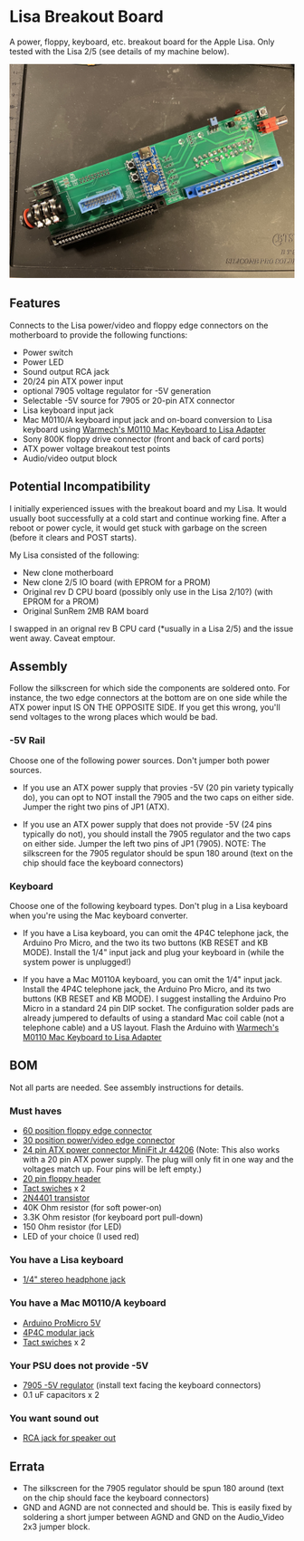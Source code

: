 # Lisa Breakout Board
A power, floppy, keyboard, etc. breakout board for the Apple Lisa. Only tested with the Lisa 2/5 (see details of my machine below).

![Wide rectangular green citcult board with two edge connetors at the bottom, several jacks installed on either side, and an Arduino Nano Pro in the middle](https://github.com/RolandJuno/Lisa_Breakout/blob/main/Lisa%20Breakout%20Board.jpg)

## Features
Connects to the Lisa power/video and floppy edge connectors on the motherboard to provide the following functions:

- Power switch
- Power LED
- Sound output RCA jack
- 20/24 pin ATX power input
- optional 7905 voltage regulator for -5V generation
- Selectable -5V source for 7905 or 20-pin ATX connector
- Lisa keyboard input jack
- Mac M0110/A keyboard input jack and on-board conversion to Lisa keyboard using [Warmech's M0110 Mac Keyboard to Lisa Adapter](https://github.com/warmech/m0110-to-lisa-keyboard-adapter)
- Sony 800K floppy drive connector (front and back of card ports)
- ATX power voltage breakout test points
- Audio/video output block

## Potential Incompatibility

I initially experienced issues with the breakout board and my Lisa. It would usually boot successfully at a cold start and continue working fine. After a reboot or power cycle, it would get stuck with garbage on the screen (before it clears and POST starts).

My Lisa consisted of the following:

- New clone motherboard
- New clone 2/5 IO board (with EPROM for a PROM)
- Original rev D CPU board (possibly only use in the Lisa 2/10?) (with EPROM for a PROM)
- Original SunRem 2MB RAM board

I swapped in an orignal rev B CPU card (*usually in a Lisa 2/5) and the issue went away. Caveat emptour.

## Assembly

Follow the silkscreen for which side the components are soldered onto. For instance, the two edge connectors at the bottom are on one side while the ATX power input IS ON THE OPPOSITE SIDE. If you get this wrong, you'll send voltages to the wrong places which would be bad.

### -5V Rail

Choose one of the following power sources. Don't jumper both power sources.

- If you use an ATX power supply that provies -5V (20 pin variety typically do), you can opt to NOT install the 7905 and the two caps on either side. Jumper the right two pins of JP1 (ATX).

- If you use an ATX power supply that does not provide -5V (24 pins typically do not), you should install the 7905 regulator and the two caps on either side. Jumper the left two pins of JP1 (7905). NOTE: The silkscreen for the 7905 regulator should be spun 180 around (text on the chip should face the keyboard connectors)

### Keyboard

Choose one of the following keyboard types. Don't plug in a Lisa keyboard when you're using the Mac keyboard converter.

- If you have a Lisa keyboard, you can omit the 4P4C telephone jack, the Arduino Pro Micro, and the two its two buttons (KB RESET and KB MODE). Install the 1/4" input jack and plug your keyboard in (while the system power is unplugged!)

- If you have a Mac M0110A keyboard, you can omit the 1/4" input jack. Install the 4P4C telephone jack, the Arduino Pro Micro, and its two buttons (KB RESET and KB MODE). I suggest installing the Arduino Pro Micro in a standard 24 pin DIP socket. The configuration solder pads are already jumpered to defaults of using a standard Mac coil cable (not a telephone cable) and a US layout. Flash the Arduino with [Warmech's M0110 Mac Keyboard to Lisa Adapter](https://github.com/warmech/m0110-to-lisa-keyboard-adapter)


## BOM

Not all parts are needed. See assembly instructions for details.

### Must haves
- [60 position floppy edge connector](https://www.digikey.com/en/products/detail/te-connectivity-amp-connectors/1-5530841-8/2310823)
- [30 position power/video edge connector](https://www.digikey.com/en/products/detail/sullins-connector-solutions/EBM15DRXH/927296)
- [24 pin ATX power connector MiniFit Jr 44206](https://www.digikey.com/en/products/detail/molex/0442060002/3311016) (Note: This also works with a 20 pin ATX power supply. The plug will only fit in one way and the voltages match up. Four pins will be left empty.)
- [20 pin floppy header](https://www.digikey.com/en/products/detail/sullins-connector-solutions/SBH11-PBPC-D10-ST-BK/1990065)
- [Tact swiches](https://www.mouser.com/ProductDetail/Apem/MJTP1230?qs=ooeArD5nza9YuOFpo4pJ2Q%3D%3D) x 2
- [2N4401 transistor](https://www.digikey.com/en/products/detail/nte-electronics-inc/2N4401/11649865)
- 40K Ohm resistor (for soft power-on)
- 3.3K Ohm resistor (for keyboard port pull-down)
- 150 Ohm resistor (for LED)
- LED of your choice (I used red)

### You have a Lisa keyboard
- [1/4" stereo headphone jack](https://amzn.to/3QI4mLv)

### You have a Mac M0110/A keyboard
- [Arduino ProMicro 5V](https://amzn.to/3sHc1lu)
- [4P4C modular jack](https://www.digikey.com/en/products/detail/assmann-wsw-components/A-2004-3-4-LP-N-R/2183632)
- [Tact swiches](https://www.mouser.com/ProductDetail/Apem/MJTP1230?qs=ooeArD5nza9YuOFpo4pJ2Q%3D%3D) x 2

### Your PSU does not provide -5V
- [7905 -5V regulator](https://www.digikey.com/en/products/detail/onsemi/MC7905BTG/1481513) (install text facing the keyboard connectors)
- 0.1 uF capacitors x 2

### You want sound out
- [RCA jack for speaker out](https://www.digikey.com/en/products/detail/cui-devices/RCJ-043/408507)

## Errata

- The silkscreen for the 7905 regulator should be spun 180 around (text on the chip should face the keyboard connectors)
- GND and AGND are not connected and should be. This is easily fixed by soldering a short jumper between AGND and GND on the Audio_Video 2x3 jumper block.

